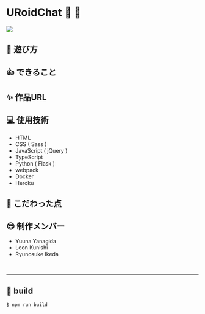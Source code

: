 # URoidChat &#x1f970; &#x1f4ac;
<image src='./src/static/images/OGP.png'>

## &#x1f973; 遊び方

## &#x1f44d; できること

## &#x2728; 作品URL

## &#x1f4bb; 使用技術
- HTML
- CSS ( Sass )
- JavaScript ( jQuery )
- TypeScript
- Python ( Flask )
- webpack
- Docker
- Heroku
## &#x1f4af; こだわった点

## &#x1f60e; 制作メンバー
- Yuuna Yanagida
- Leon Kunishi
- Ryunosuke Ikeda

<br>
<hr>

## &#x1f527; build
```
$ npm run build
```
